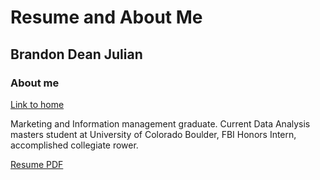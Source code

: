 # Resume and About Me
## Brandon Dean Julian
### About me
[Link to home](https://bdjulian.github.io/)

Marketing and Information management graduate. Current Data Analysis masters student at University of Colorado Boulder, FBI Honors Intern, accomplished collegiate rower.


[Resume PDF](Brandon_Julian_Resume.pdf)
